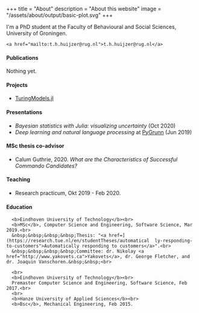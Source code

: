+++
title = "About"
description = "About this website"
image = "/assets/about/output/basic-plot.svg"
+++

I'm a PhD student at the Faculty of Behavioural and Social Sciences, University of Groningen.
~~~
<a href="mailto:t.h.huijzer@rug.nl">t.h.huijzer@rug.nl</a>
~~~

#### Publications

Nothing yet.

#### Projects

- [TuringModels.jl](https://github.com/StatisticalRethinkingJulia/TuringModels.jl)

#### Presentations

- _Bayesian statistics with Julia: visualizing uncertainty_ (Oct 2020)
- _Deep learning and natural language processing_ at [PyGrunn](https://pygrunn.org/) (Jun 2019)

#### MSc thesis co-advisor

- Calum Guthrie, 2020. _What are the Characteristics of Successful Commando Candidates?_

#### Teaching

- Research practicum, Okt 2019 - Feb 2020.

#### Education

~~~
  <b>Eindhoven University of Technology</b><br>
  <b>MSc</b>, Computer Science and Engineering, Software Science, Mar 2019.<br>
  &nbsp;&nbsp;&nbsp;&nbsp;Thesis: "<a href=](https://research.tue.nl/en/studentTheses/automatical  ly-responding-to-customers">Automatically responding to customers</a>".<br>
  &nbsp;&nbsp;&nbsp;&nbsp;Committee: dr. Nikolay <a href="http://www.yakovets.ca">Yakovets</a>, dr. George Fletcher, and dr. Joaquin Vanschoren.&nbsp;&nbsp;<br>
  
  <br>
  <b>Eindhoven University of Technology</b><br>
  Premaster Computer Science and Engineering, Software Science, Feb 2017.<br>
  <br>
  <b>Hanze University of Applied Sciences</b><br>
  <b>Bsc</b>, Mechanical Engineering, Feb 2015.
~~~
